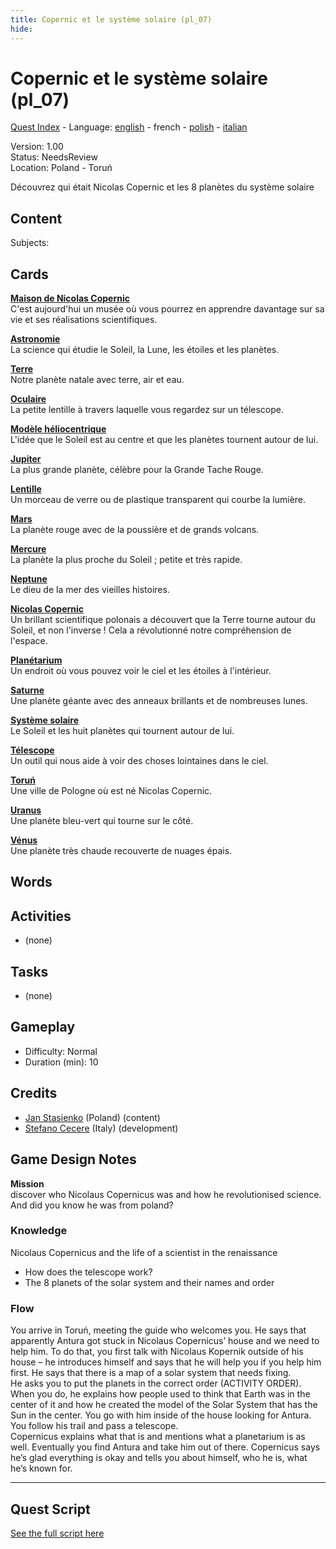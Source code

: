 ```yaml
---
title: Copernic et le système solaire (pl_07)
hide:
---
```


# Copernic et le système solaire (pl_07)
[Quest Index](./index.fr.md) - Language: [english](./pl_07.md) - french - [polish](./pl_07.pl.md) - [italian](./pl_07.it.md)

Version: 1.00  
Status: NeedsReview  
Location: Poland - Toruń

Découvrez qui était Nicolas Copernic et les 8 planètes du système solaire

## Content
Subjects: 



## Cards
**[Maison de Nicolas Copernic](../cards/index.md#nicolaus_copernicus_house)**  
C'est aujourd'hui un musée où vous pourrez en apprendre davantage sur sa vie et ses réalisations scientifiques.  

**[Astronomie](../cards/index.md#astronomy)**  
La science qui étudie le Soleil, la Lune, les étoiles et les planètes.  

**[Terre](../cards/index.md#earth)**  
Notre planète natale avec terre, air et eau.  

**[Oculaire](../cards/index.md#eyepiece)**  
La petite lentille à travers laquelle vous regardez sur un télescope.  

**[Modèle héliocentrique](../cards/index.md#heliocentric_model)**  
L'idée que le Soleil est au centre et que les planètes tournent autour de lui.  

**[Jupiter](../cards/index.md#jupiter)**  
La plus grande planète, célèbre pour la Grande Tache Rouge.  

**[Lentille](../cards/index.md#lens)**  
Un morceau de verre ou de plastique transparent qui courbe la lumière.  

**[Mars](../cards/index.md#mars)**  
La planète rouge avec de la poussière et de grands volcans.  

**[Mercure](../cards/index.md#mercury)**  
La planète la plus proche du Soleil ; petite et très rapide.  

**[Neptune](../cards/index.md#neptune)**  
Le dieu de la mer des vieilles histoires.  

**[Nicolas Copernic](../cards/index.md#nicolaus_copernicus)**  
Un brillant scientifique polonais a découvert que la Terre tourne autour du Soleil, et non l'inverse ! Cela a révolutionné notre compréhension de l'espace.  

**[Planétarium](../cards/index.md#planetarium)**  
Un endroit où vous pouvez voir le ciel et les étoiles à l'intérieur.  

**[Saturne](../cards/index.md#saturn)**  
Une planète géante avec des anneaux brillants et de nombreuses lunes.  

**[Système solaire](../cards/index.md#solar_system)**  
Le Soleil et les huit planètes qui tournent autour de lui.  

**[Télescope](../cards/index.md#telescope)**  
Un outil qui nous aide à voir des choses lointaines dans le ciel.  

**[Toruń](../cards/index.md#torun)**  
Une ville de Pologne où est né Nicolas Copernic.  

**[Uranus](../cards/index.md#uranus)**  
Une planète bleu-vert qui tourne sur le côté.  

**[Vénus](../cards/index.md#venus)**  
Une planète très chaude recouverte de nuages ​​épais.  

## Words
## Activities
- (none)

## Tasks
- (none)
## Gameplay
- Difficulty: Normal
- Duration (min): 10
## Credits
- [Jan Stasienko](mailto:jan.stasienko@dsw.edu.pl) (Poland) (content)
- [Stefano Cecere](https://stefanocecere.com) (Italy) (development)

## Game Design Notes
**Mission**  
discover who Nicolaus Copernicus was and how he revolutionised science.
And did you know he was from poland?

### Knowledge
Nicolaus Copernicus and the life of a scientist in the renaissance  

- How does the telescope work?
- The 8 planets of the solar system and their names and order

### Flow
You arrive in Toruń, meeting the guide who welcomes you. He says that apparently Antura got stuck in Nicolaus Copernicus’ house and we need to help him. To do that, you first talk with Nicolaus Kopernik outside of his house – he introduces himself and says that he will help you if you help him first. He says that there is a map of a solar system that needs fixing.  
He asks you to put the planets in the correct order (ACTIVITY ORDER).  
When you do, he explains how people used to think that Earth was in the center of it and how he created the model of the Solar System that has the Sun in the center. You go with him inside of the house looking for Antura. You follow his trail and pass a telescope.  
Copernicus explains what that is and mentions what a planetarium is as well. Eventually you find Antura and take him out of there. Copernicus says he’s glad everything is okay and tells you about himself, who he is, what he’s known for.


---

## Quest Script

[See the full script here](./pl_07-script.fr.md)
